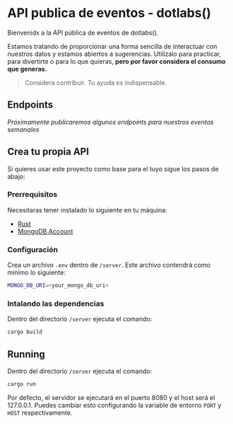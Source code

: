 # API publica de eventos - dotlabs()

Bienvenidx a la API pública de eventos de dotlabs().

Estamos tratando de proporcionar una forma sencilla de interactuar con nuestros datos y estamos abiertos a sugerencias. Utilízalo para practicar, para divertirte o para lo que quieras, **pero por favor considera el consumo que generas**.

> Considera contribuir. Tu ayuda es indispensable.

## Endpoints

*Próximamente publicaremos algunos endpoints para nuestros eventos semanales*

## Crea tu propia API

Si quieres usar este proyecto como base para el tuyo sigue los pasos de abajo:

### Prerrequisitos

Necesitaras tener instalado lo siguiente en tu máquina:

- [Rust](https://www.rust-lang.org/tools/install)
- [MongoDB Account](https://www.mongodb.com/cloud/atlas)

### Configuración

Crea un archivo `.env` dentro de `/server`. Este archivo contendrá como minimo lo siguiente:

```bash
MONGO_DB_URI=<your_mongo_db_uri>
```

### Intalando las dependencias

Dentro del directorio `/server` ejecuta el comando:

```bash
cargo build
```

## Running

Dentro del directorio `/server` ejecuta el comando:

```bash
cargo run
```

Por defecto, el servidor se ejecutará en el puerto 8080 y el host será el 127.0.0.1. Puedes cambiar esto configurando la variable de entorno `PORT` y `HOST` respectivamente.
